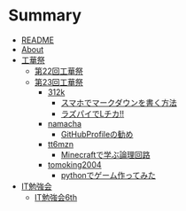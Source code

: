 # Summary

* [README](./README.md)
* [About](./contents/about.md)
* [工華祭]()
	* [第22回工華祭](./contents/kokasai/22th/link.md)
	* [第23回工華祭](./contents/kokasai/23rd/frontpage.md)
		* [312k]()
			* [スマホでマークダウンを書く方法](./contents/kokasai/23rd/312k/how_to_wirte_markdown_on_ios.md)
			* [ラズパイでLチカ!!](./contents/kokasai/23rd/312k/LED.md)
		* [namacha]()
			* [GitHubProfileの勧め](./contents/kokasai/23rd/namacha/GitHubProfile.md)
		* [tt6mzn]()
			* [Minecraftで学ぶ論理回路](./contents/kokasai/23rd/tt6mzn/Redstone.md)
		* [tomoking2004]()
			* [pythonでゲーム作ってみた](./contents/kokasai/23rd/tomoking2004/article.md)
* [IT勉強会]()
	* [IT勉強会6th](./contents/session/6th/link.md)
